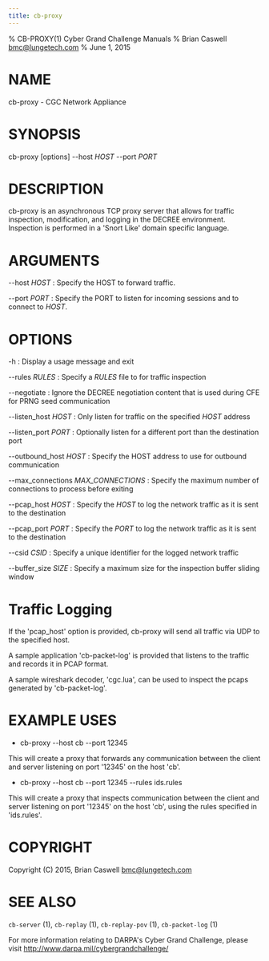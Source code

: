 ```yaml
---
title: cb-proxy
---
```

% CB-PROXY(1) Cyber Grand Challenge Manuals
% Brian Caswell <bmc@lungetech.com>
% June 1, 2015

# NAME

cb-proxy - CGC Network Appliance

# SYNOPSIS

cb-proxy [options] --host *HOST* --port *PORT*

# DESCRIPTION

cb-proxy is an asynchronous TCP proxy server that allows for traffic inspection, modification, and logging in the DECREE environment.  Inspection is performed in a 'Snort Like' domain specific language.

# ARGUMENTS

--host *HOST*
:   Specify the HOST to forward traffic.

--port *PORT*
:   Specify the PORT to listen for incoming sessions and to connect to *HOST*.

# OPTIONS
 
-h
:   Display a usage message and exit

--rules *RULES*
:   Specify a *RULES* file to for traffic inspection

--negotiate
:   Ignore the DECREE negotiation content that is used during CFE for PRNG seed communication

--listen_host *HOST*
:   Only listen for traffic on the specified *HOST* address

--listen_port *PORT*
:   Optionally listen for a different port than the destination port

--outbound_host *HOST*
:   Specify the HOST address to use for outbound communication

--max_connections *MAX_CONNECTIONS*
:   Specify the maximum number of connections to process before exiting

--pcap_host *HOST*
:   Specify the *HOST* to log the network traffic as it is sent to the destination

--pcap_port *PORT*
:   Specify the *PORT* to log the network traffic as it is sent to the destination

--csid *CSID*
:   Specify a unique identifier for the logged network traffic

--buffer_size *SIZE*
:   Specify a maximum size for the inspection buffer sliding window 

# Traffic Logging

If the 'pcap_host' option is provided, cb-proxy will send all traffic via UDP to the specified host.

A sample application 'cb-packet-log' is provided that listens to the traffic and records it in PCAP format.

A sample wireshark decoder, 'cgc.lua', can be used to inspect the pcaps generated by 'cb-packet-log'.

# EXAMPLE USES

- cb-proxy --host cb --port 12345

This will create a proxy that forwards any communication between the client and server listening on port '12345' on the host 'cb'.

- cb-proxy --host cb --port 12345 --rules ids.rules

This will create a proxy that inspects communication between the client and server listening on port '12345' on the host 'cb', using the rules specified in 'ids.rules'.

# COPYRIGHT

Copyright (C) 2015, Brian Caswell <bmc@lungetech.com>

# SEE ALSO

`cb-server` (1), `cb-replay` (1), `cb-replay-pov` (1), `cb-packet-log` (1)

For more information relating to DARPA's Cyber Grand Challenge, please visit <http://www.darpa.mil/cybergrandchallenge/>
